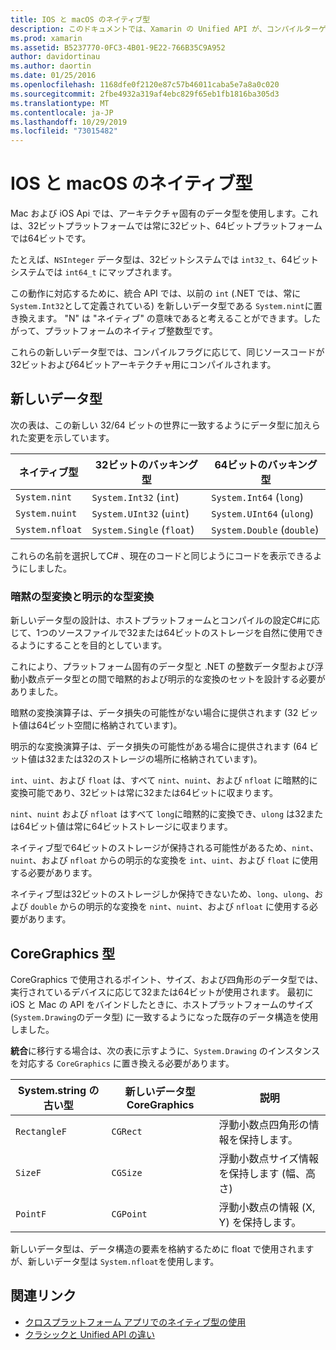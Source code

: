 ```yaml
---
title: IOS と macOS のネイティブ型
description: このドキュメントでは、Xamarin の Unified API が、コンパイルターゲットアーキテクチャに基づき、必要に応じて .NET 型を32ビットおよび64ビットのネイティブ型にマップする方法について説明します。
ms.prod: xamarin
ms.assetid: B5237770-0FC3-4B01-9E22-766B35C9A952
author: davidortinau
ms.author: daortin
ms.date: 01/25/2016
ms.openlocfilehash: 1168dfe0f2120e87c57b46011caba5e7a8a0c020
ms.sourcegitcommit: 2fbe4932a319af4ebc829f65eb1fb1816ba305d3
ms.translationtype: MT
ms.contentlocale: ja-JP
ms.lasthandoff: 10/29/2019
ms.locfileid: "73015482"
---
```

# <a name="native-types-for-ios-and-macos"></a>IOS と macOS のネイティブ型

Mac および iOS Api では、アーキテクチャ固有のデータ型を使用します。これは、32ビットプラットフォームでは常に32ビット、64ビットプラットフォームでは64ビットです。

たとえば、`NSInteger` データ型は、32ビットシステムでは `int32_t`、64ビットシステムでは `int64_t` にマップされます。

この動作に対応するために、統合 API では、以前の `int` (.NET では、常に `System.Int32`として定義されている) を新しいデータ型である `System.nint`に置き換えます。 "N" は "ネイティブ" の意味であると考えることができます。したがって、プラットフォームのネイティブ整数型です。

これらの新しいデータ型では、コンパイルフラグに応じて、同じソースコードが32ビットおよび64ビットアーキテクチャ用にコンパイルされます。

## <a name="new-data-types"></a>新しいデータ型

次の表は、この新しい 32/64 ビットの世界に一致するようにデータ型に加えられた変更を示しています。

|ネイティブ型|32ビットのバッキング型|64ビットのバッキング型|
|--- |--- |--- |
|`System.nint`|`System.Int32` (`int`)|`System.Int64` (`long`)|
|`System.nuint`|`System.UInt32` (`uint`)|`System.UInt64` (`ulong`)|
|`System.nfloat`|`System.Single` (`float`)|`System.Double` (`double`)|

これらの名前を選択してC# 、現在のコードと同じようにコードを表示できるようにしました。

### <a name="implicit-and-explicit-conversions"></a>暗黙の型変換と明示的な型変換

新しいデータ型の設計は、ホストプラットフォームとコンパイルの設定C#に応じて、1つのソースファイルで32または64ビットのストレージを自然に使用できるようにすることを目的としています。

これにより、プラットフォーム固有のデータ型と .NET の整数データ型および浮動小数点データ型との間で暗黙的および明示的な変換のセットを設計する必要がありました。

暗黙の変換演算子は、データ損失の可能性がない場合に提供されます (32 ビット値は64ビット空間に格納されています)。

明示的な変換演算子は、データ損失の可能性がある場合に提供されます (64 ビット値は32または32のストレージの場所に格納されています)。

`int`、`uint`、および `float` は、すべて `nint`、`nuint`、および `nfloat` に暗黙的に変換可能であり、32ビットは常に32または64ビットに収まります。

`nint`、`nuint` および `nfloat` はすべて `long`に暗黙的に変換でき、`ulong` は32または64ビット値は常に64ビットストレージに収まります。

ネイティブ型で64ビットのストレージが保持される可能性があるため、`nint`、`nuint`、および `nfloat` からの明示的な変換を `int`、`uint`、および `float` に使用する必要があります。

ネイティブ型は32ビットのストレージしか保持できないため、`long`、`ulong`、および `double` からの明示的な変換を `nint`、`nuint`、および `nfloat` に使用する必要があります。

## <a name="coregraphics-types"></a>CoreGraphics 型

CoreGraphics で使用されるポイント、サイズ、および四角形のデータ型では、実行されているデバイスに応じて32または64ビットが使用されます。  最初に iOS と Mac の API をバインドしたときに、ホストプラットフォームのサイズ (`System.Drawing`のデータ型) に一致するようになった既存のデータ構造を使用しました。

**統合**に移行する場合は、次の表に示すように、`System.Drawing` のインスタンスを対応する `CoreGraphics` に置き換える必要があります。

|System.string の古い型|新しいデータ型 CoreGraphics|説明|
|--- |--- |--- |
|`RectangleF`|`CGRect`|浮動小数点四角形の情報を保持します。|
|`SizeF`|`CGSize`|浮動小数点サイズ情報を保持します (幅、高さ)|
|`PointF`|`CGPoint`|浮動小数点の情報 (X, Y) を保持します。|

新しいデータ型は、データ構造の要素を格納するために float で使用されますが、新しいデータ型は `System.nfloat`を使用します。

## <a name="related-links"></a>関連リンク

- [クロスプラットフォーム アプリでのネイティブ型の使用](~/cross-platform/macios/native-types-cross-platform.md)
- [クラシックと Unified API の違い](https://github.com/xamarin/release-notes-archive/blob/master/release-notes/ios/api_changes/classic-vs-unified-8.6.0/index.md)
